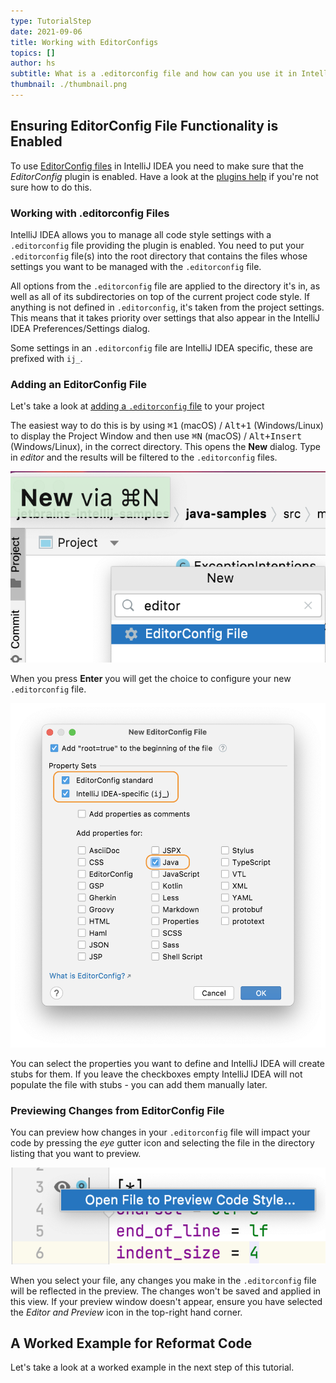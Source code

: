 ```yaml
---
type: TutorialStep
date: 2021-09-06
title: Working with EditorConfigs
topics: []
author: hs
subtitle: What is a .editorconfig file and how can you use it in IntelliJ IDEA.
thumbnail: ./thumbnail.png
---
```


## Ensuring EditorConfig File Functionality is Enabled

To use [EditorConfig files](https://www.jetbrains.com/help/idea/configuring-code-style.html#editorconfig) in IntelliJ IDEA you need to make sure that the _EditorConfig_ plugin is enabled. Have a look at the [plugins help](https://www.jetbrains.com/help/idea/managing-plugins.html) if you're not sure how to do this.

### Working with .editorconfig Files

IntelliJ IDEA allows you to manage all code style settings with a `.editorconfig` file providing the plugin is enabled. You need to put your `.editorconfig` file(s) into the root directory that contains the files whose settings you want to be managed with the `.editorconfig` file.

All options from the `.editorconfig` file are applied to the directory it's in, as well as all of its subdirectories on top of the current project code style. If anything is not defined in `.editorconfig`, it's taken from the project settings. This means that it takes priority over settings that also appear in the IntelliJ IDEA Preferences/Settings dialog.

Some settings in an `.editorconfig` file are IntelliJ IDEA specific, these are prefixed with `ij_`.

### Adding an EditorConfig File

Let's take a look at [adding a `.editorconfig` file](https://www.jetbrains.com/help/idea/configuring-code-style.html#66e1c5ae) to your project

The easiest way to do this is by using <kbd>⌘1</kbd> (macOS) / <kbd>Alt+1</kbd> (Windows/Linux) to display the Project Window and then use <kbd>⌘N</kbd> (macOS) / <kbd>Alt+Insert</kbd> (Windows/Linux), in the correct directory. This opens the **New** dialog. Type in _editor_ and the results will be filtered to the `.editorconfig` files.

![New EditorConfig File](new-editor-config.png)

When you press **Enter** you will get the choice to configure your new `.editorconfig` file.

![EditorConfig File Configuration](editor-config-options.png)

You can select the properties you want to define and IntelliJ IDEA will create stubs for them. If you leave the checkboxes empty IntelliJ IDEA will not populate the file with stubs - you can add them manually later.

### Previewing Changes from EditorConfig File

You can preview how changes in your `.editorconfig` file will impact your code by pressing the _eye_ gutter icon and selecting the file in the directory listing that you want to preview.

![Preview Editor Config Changes](preview-editor-config-changes.png)

When you select your file, any changes you make in the `.editorconfig` file will be reflected in the preview. The changes won't be saved and applied in this view. If your preview window doesn't appear, ensure you have selected the _Editor and Preview_ icon in the top-right hand corner.

## A Worked Example for Reformat Code

Let's take a look at a worked example in the next step of this tutorial.
